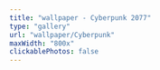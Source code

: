 ```yaml
---
title: "wallpaper - Cyberpunk 2077"
type: "gallery"
url: "wallpaper/Cyberpunk"
maxWidth: "800x"
clickablePhotos: false
---
```

